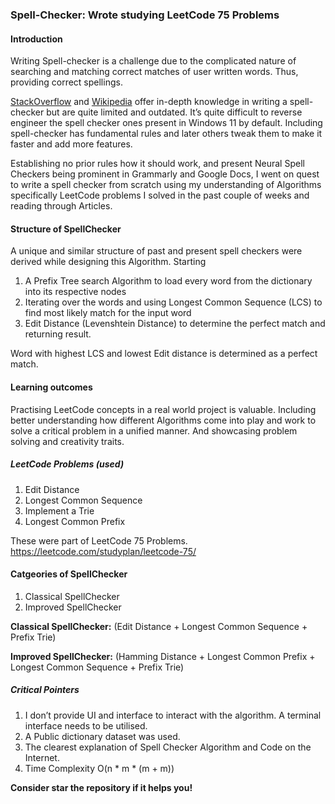 ### Spell-Checker: Wrote studying LeetCode 75 Problems

#### Introduction

Writing Spell-checker is a challenge due to the complicated nature of searching and matching correct matches of user written words. Thus, providing correct spellings. 

[StackOverflow](https://stackoverflow.com/questions/2294915/what-algorithm-gives-suggestions-in-a-spell-checker) and [Wikipedia](https://en.wikipedia.org/wiki/Levenshtein_distance) offer in-depth knowledge in writing a spell-checker but are quite limited and outdated. It’s quite difficult to reverse engineer the spell checker ones present in Windows 11 by default. Including spell-checker has fundamental rules and later others tweak them to make it faster and add more features. 

Establishing no prior rules how it should work, and present Neural Spell Checkers being prominent in Grammarly and Google Docs, I went on quest to write a spell checker from scratch using my understanding of Algorithms specifically LeetCode problems I solved in the past couple of weeks and reading through Articles. 

#### Structure of SpellChecker

A unique and similar structure of past and present spell checkers were derived while designing this Algorithm. Starting 

1. A Prefix Tree search Algorithm to load every word from the dictionary into its respective nodes
2. Iterating over the words and using Longest Common Sequence (LCS) to find most likely match for the input word
3. Edit Distance (Levenshtein Distance) to determine the perfect match and returning result. 

Word with highest LCS and lowest Edit distance is determined as a perfect match. 

#### Learning outcomes

Practising LeetCode concepts in a real world project is valuable. Including better understanding how different Algorithms come into play and work to solve a critical problem in a unified manner. And showcasing problem solving and creativity traits. 

##### LeetCode Problems (used)
1. Edit Distance 
2. Longest Common Sequence 
3. Implement a Trie
4. Longest Common Prefix 

These were part of LeetCode 75 Problems. https://leetcode.com/studyplan/leetcode-75/

#### Catgeories of SpellChecker
1. Classical SpellChecker
2. Improved SpellChecker

**Classical SpellChecker:** (Edit Distance + Longest Common Sequence  + Prefix Trie)

**Improved SpellChecker:** (Hamming Distance + Longest Common Prefix + Longest Common Sequence + Prefix Trie)

##### Critical Pointers
1. I don’t provide UI and interface to interact with the algorithm. A terminal interface needs to be utilised. 
2. A Public dictionary dataset was used. 
3. The clearest explanation of Spell Checker Algorithm and Code on the Internet. 
4. Time Complexity O(n * m * (m + m))

**Consider star the repository if it helps you!**
